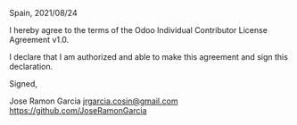 Spain, 2021/08/24

I hereby agree to the terms of the Odoo Individual Contributor License
Agreement v1.0.

I declare that I am authorized and able to make this agreement and sign this
declaration.

Signed,

Jose Ramon Garcia jrgarcia.cosin@gmail.com https://github.com/JoseRamonGarcia
